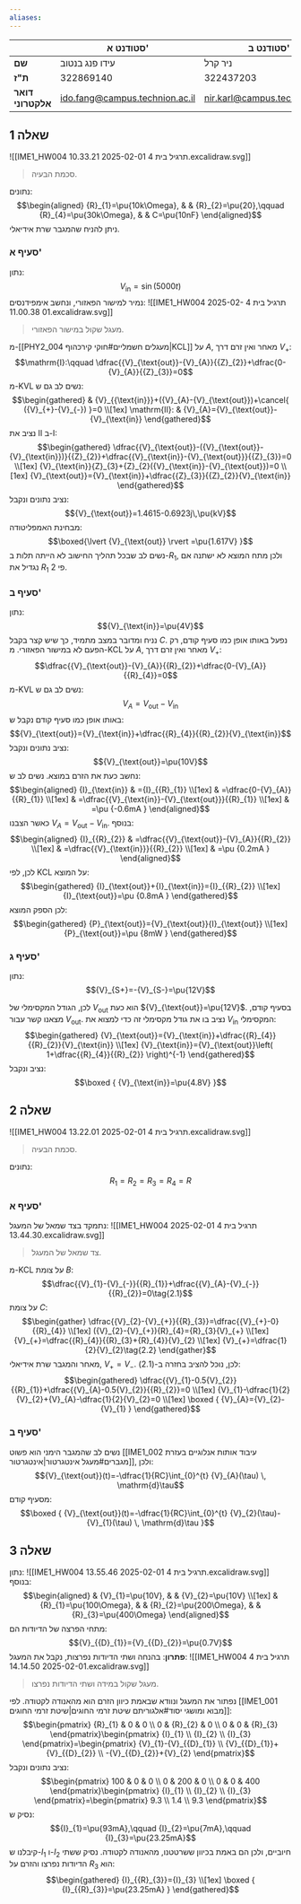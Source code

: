 ```yaml
---
aliases:
---
```

|                   | סטודנט א'                      | סטודנט ב'                      | **סטודנט ג'**                      |
| ----------------- | ------------------------------ | ------------------------------ | ---------------------------------- |
| **שם**            | עידו פנג בנטוב                 | ניר קרל                        | יובל הנדל                          |
| **ת"ז**           | 322869140                      | 322437203                      | 211828587                          |
| **דואר אלקטרוני** | ido.fang@campus.technion.ac.il | nir.karl@campus.technion.ac.il | yuval.hendel@campus.technion.ac.il |
## שאלה 1
![[IME1_HW004 תרגיל בית 4 2025-02-01 10.33.21.excalidraw.svg]]
>סכמת הבעיה.

נתונים:
$$\begin{aligned}
{R}_{1}=\pu{10k\Omega}, &  & {R}_{2}=\pu{20},\qquad {R}_{4}=\pu{30k\Omega}, &  & C=\pu{10nF}
\end{aligned}$$
ניתן להניח שהמגבר שרת אידיאלי.
### סעיף א'
נתון:
$${V}_{\text{in}}=\sin(5000t)$$
נמיר למישור הפאזורי, ונחשב אימפידנסים:
![[IME1_HW004 תרגיל בית 4 2025-02-01 11.00.38.excalidraw.svg]]
>מעגל שקול במישור הפאזורי.

מ-[[PHY2_004 מעגלים חשמליים#חוקי קירכהוף|KCL]] על $A$, מאחר ואין זרם דרך ${V}_{+}$:
$$\mathrm{I}:\qquad \dfrac{{V}_{\text{out}}-{V}_{A}}{{Z}_{2}}+\dfrac{0-{V}_{A}}{{Z}_{3}}=0$$
מ-KVL נשים לב גם ש:
$$\begin{gathered}
 & {V}_{{\text{in}}}+({V}_{A}-{V}_{\text{out}})+\cancel{ ({V}_{+}-{V}_{-}) }=0 \\[1ex]
\mathrm{II}:  & {V}_{A}={V}_{\text{out}}-{V}_{\text{in}}
\end{gathered}$$
נציב את $\mathrm{II}$ ב-$\mathrm{I}$:
$$\begin{gathered}
\dfrac{{V}_{\text{out}}-({V}_{\text{out}}-{V}_{\text{in}})}{{Z}_{2}}+\dfrac{{V}_{\text{in}}-{V}_{\text{out}}}{{Z}_{3}}=0 \\[1ex]
{V}_{\text{in}}{Z}_{3}+{Z}_{2}({V}_{\text{in}}-{V}_{\text{out}})=0 \\[1ex]
{V}_{\text{out}}={V}_{\text{in}}+\dfrac{{Z}_{3}}{{Z}_{2}}{V}_{\text{in}}
\end{gathered}$$
נציב נתונים ונקבל:
$${V}_{\text{out}}=1.4615-0.6923j\,\pu{kV}$$
מבחינת האמפליטודה:
$$\boxed{\lvert {V}_{\text{out}} \rvert =\pu{1.617V} }$$
נשים לב שבכל תהליך החישוב לא הייתה תלות ב-${R}_{1}$, ולכן מתח המוצא לא ישתנה אם נגדיל את ${R}_{1}$ פי $2$.

### סעיף ב'
נתון:
$${V}_{\text{in}}=\pu{4V}$$
נניח ומדובר במצב מתמיד, כך שיש קצר בקבל $C$. נפעל באותו אופן כמו סעיף קודם, רק הפעם לא במישור הפאזורי.
מ-KCL על $A$, מאחר ואין זרם דרך ${V}_{+}$:
$$\dfrac{{V}_{\text{out}}-{V}_{A}}{{R}_{2}}+\dfrac{0-{V}_{A}}{{R}_{4}}=0$$
מ-KVL נשים לב גם ש:
$${V}_{A}={V}_{\text{out}}-{V}_{\text{in}}$$
באותו אופן כמו סעיף קודם נקבל ש:
$${V}_{\text{out}}={V}_{\text{in}}+\dfrac{{R}_{4}}{{R}_{2}}{V}_{\text{in}}$$
נציב נתונים ונקבל:
$${V}_{\text{out}}=\pu{10V}$$
נחשב כעת את הזרם במוצא. נשים לב ש:
$$\begin{aligned}
{I}_{\text{in}} & ={I}_{{R}_{1}} \\[1ex]
 & =\dfrac{0-{V}_{A}}{{R}_{1}} \\[1ex]
 & =\dfrac{{V}_{\text{in}}-{V}_{\text{out}}}{{R}_{1}} \\[1ex]
 & =\pu {-0.6mA }
\end{aligned}$$
כאשר הצבנו ${V}_{A}={V}_{\text{out}}-{V}_{\text{in}}$.
בנוסף:
$$\begin{aligned}
{I}_{{R}_{2}} & =\dfrac{{V}_{\text{out}}-{V}_{A}}{{R}_{2}} \\[1ex]
 & =\dfrac{{V}_{\text{in}}}{{R}_{2}} \\[1ex]
 & =\pu {0.2mA }
\end{aligned}$$
לכן, לפי KCL על המוצא:
$$\begin{gathered}
{I}_{\text{out}}+{I}_{\text{in}}={I}_{{R}_{2}} \\[1ex]
{I}_{\text{out}}=\pu {0.8mA }
\end{gathered}$$
לכן הספק המוצא:
$$\begin{gathered}
{P}_{\text{out}}={V}_{\text{out}}{I}_{\text{out}} \\[1ex]
{P}_{\text{out}}=\pu {8mW  }
\end{gathered}$$

### סעיף ג'
נתון:
$${V}_{S+}=-{V}_{S-}=\pu{12V}$$

לכן, הגודל המקסימלי של ${V}_{\text{out}}$ הוא כעת ${V}_{\text{out}}=\pu{12V}$. בסעיף קודם, מצאנו קשר עבור ${V}_{\text{out}}$. נציב בו את גודל מקסימלי זה כדי למצוא את ${V}_{\text{in}}$ המקסימלי:
$$\begin{gathered}
{V}_{\text{out}}={V}_{\text{in}}+\dfrac{{R}_{4}}{{R}_{2}}{V}_{\text{in}} \\[1ex]
{V}_{\text{in}}={V}_{\text{out}}\left( 1+\dfrac{{R}_{4}}{{R}_{2}} \right)^{-1}
\end{gathered}$$
נציב ונקבל:
$$\boxed {
{V}_{\text{in}}=\pu{4.8V}
 }$$
## שאלה 2
![[IME1_HW004 תרגיל בית 4 2025-02-01 13.22.01.excalidraw.svg]]
>סכמת הבעיה.

נתונים:
$${R}_{1}={R}_{2}={R}_{3}={R}_{4}=R$$
### סעיף א'
נתמקד בצד שמאל של המעגל:
![[IME1_HW004 תרגיל בית 4 2025-02-01 13.44.30.excalidraw.svg]]
>צד שמאל של המעגל.


מ-KCL על צומת $B$:
$$\dfrac{{V}_{1}-{V}_{-}}{{R}_{1}}+\dfrac{{V}_{A}-{V}_{-}}{{R}_{2}}=0\tag{2.1}$$
על צומת $C$:
$$\begin{gather}
\dfrac{{V}_{2}-{V}_{+}}{{R}_{3}}=\dfrac{{V}_{+}-0}{{R}_{4}} \\[1ex]
({V}_{2}-{V}_{+}){R}_{4}={R}_{3}{V}_{+} \\[1ex]
{V}_{+}=\dfrac{{R}_{4}}{{R}_{3}+{R}_{4}}{V}_{2}  \\[1ex]
{V}_{+}=\dfrac{1}{2}{V}_{2}\tag{2.2}
\end{gather}$$
מאחר והמגבר שרת אידיאלי, ${V}_{+}={V}_{-}$. לכן, נוכל להציב בחזרה ב-$(\text{2.1})$:
$$\begin{gathered}
\dfrac{{V}_{1}-0.5{V}_{2}}{{R}_{1}}+\dfrac{{V}_{A}-0.5{V}_{2}}{{R}_{2}}=0 \\[1ex]
{V}_{1}-\dfrac{1}{2}{V}_{2}+{V}_{A}-\dfrac{1}{2}{V}_{2}=0 \\[1ex]
\boxed {
{V}_{A}={V}_{2}-{V}_{1}
 }
\end{gathered}$$

### סעיף ב'
נשים לב שהמגבר הימני הוא פשוט [[IME1_002 עיבוד אותות אנלוגיים בעזרת מגברים#מעגל אינטגרטור|אינטגרטור]], ולכן:
$${V}_{\text{out}}(t)=-\dfrac{1}{RC}\int_{0}^{t} {V}_{A}(\tau) \, \mathrm{d}\tau$$
מסעיף קודם:
$$\boxed {
{V}_{\text{out}}(t)=-\dfrac{1}{RC}\int_{0}^{t} {V}_{2}(\tau)-{V}_{1}(\tau) \, \mathrm{d}\tau 
 }$$
## שאלה 3
נתון:
![[IME1_HW004 תרגיל בית 4 2025-02-01 13.55.46.excalidraw.svg]]
בנוסף:
$$\begin{aligned}
 & {V}_{1}=\pu{10V}, &  & {V}_{2}=\pu{10V} \\[1ex]
 & {R}_{1}=\pu{100\Omega}, &  & {R}_{2}=\pu{200\Omega}, &  & {R}_{3}=\pu{400\Omega}
\end{aligned}$$
מתחי הפרצה של הדיודות הם:
$${V}_{{D}_{1}}={V}_{{D}_{2}}=\pu{0.7V}$$
**פתרון**:
בהנחה ושתי הדיודות נפרצות, נקבל את המעגל:
![[IME1_HW004 תרגיל בית 4 2025-02-01 14.14.50.excalidraw.svg]]
>מעגל שקול במידה ושתי הדיודות נפרצו.

נפתור את המעגל ונוודא שבאמת כיוון הזרם הוא מהאנודה לקטודה. לפי [[IME1_001 מבוא ומושגי יסוד#אלגוריתם שיטת זרמי החוגים|שיטת זרמי החוגים]]:
$$\begin{pmatrix}
{R}_{1} & 0 & 0 \\
0 & {R}_{2} & 0 \\
0 & 0 & {R}_{3}
\end{pmatrix}\begin{pmatrix}
{I}_{1} \\
{I}_{2} \\
{I}_{3}
\end{pmatrix}=\begin{pmatrix}
{V}_{1}-{V}_{{D}_{1}} \\
{V}_{{D}_{1}}+{V}_{{D}_{2}} \\
-{V}_{{D}_{2}}+{V}_{2}
\end{pmatrix}$$
נציב נתונים ונקבל:
$$\begin{pmatrix}
100 & 0 & 0 \\
0 & 200 & 0 \\
0 &  0 & 400
\end{pmatrix}\begin{pmatrix}
{I}_{1} \\
{I}_{2} \\
{I}_{3}
\end{pmatrix}=\begin{pmatrix}
9.3 \\
1.4 \\
9.3
\end{pmatrix}$$
נסיק ש:
$${I}_{1}=\pu{93mA},\qquad {I}_{2}=\pu{7mA},\qquad {I}_{3}=\pu{23.25mA}$$
קיבלנו ש-${I}_{1}$ ו-${I}_{2}$ חיוביים, ולכן הם באמת בכיוון ששרטטנו, מהאנודה לקטודה. נסיק ששתי הדיודות נפרצו והזרם על ${R}_{3}$ הוא:
$$\begin{gathered}
{I}_{{R}_{3}}={I}_{3} \\[1ex]
\boxed {
{I}_{{R}_{3}}=\pu{23.25mA}
 }
\end{gathered}$$